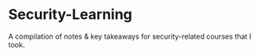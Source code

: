 # Security-Learning
A compilation of notes & key takeaways for security-related courses that I took. 
